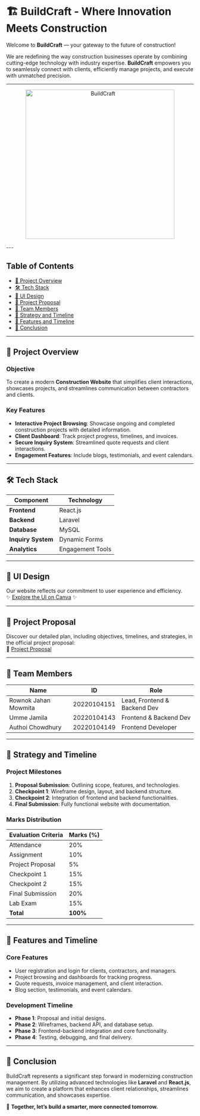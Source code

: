 # 🏗️ **BuildCraft** - Where Innovation Meets Construction

Welcome to **BuildCraft** — your gateway to the future of construction!  

We are redefining the way construction businesses operate by combining cutting-edge technology with industry expertise. **BuildCraft** empowers you to seamlessly connect with clients, efficiently manage projects, and execute with unmatched precision.  

---
<p align="center">
    <img src="https://i.pinimg.com/736x/fe/21/c5/fe21c5a8c07c5897d7a4bb4a2ecfc77f.jpg" alt="BuildCraft" width="400" />
</p>
---

## **Table of Contents**

- [📄 Project Overview](#-project-overview)
- [🛠️ Tech Stack](#%EF%B8%8F-tech-stack)
- [🎨 UI Design](#-ui-design)
- [📑 Project Proposal](#-project-proposal)
- [👥 Team Members](#-team-members)
- [🚀 Strategy and Timeline](#-strategy-and-timeline)
- [📅 Features and Timeline](#-features-and-timeline)
- [🌟 Conclusion](#-conclusion)

---

## **📄 Project Overview**

### **Objective**  
To create a modern **Construction Website** that simplifies client interactions, showcases projects, and streamlines communication between contractors and clients.

### **Key Features**  
- **Interactive Project Browsing**: Showcase ongoing and completed construction projects with detailed information.  
- **Client Dashboard**: Track project progress, timelines, and invoices.  
- **Secure Inquiry System**: Streamlined quote requests and client interactions.  
- **Engagement Features**: Include blogs, testimonials, and event calendars.  

---

## **🛠️ Tech Stack**

| Component       | Technology       |
|------------------|------------------|
| **Frontend**    | React.js         |
| **Backend**     | Laravel          |
| **Database**    | MySQL            |
| **Inquiry System** | Dynamic Forms |
| **Analytics**   | Engagement Tools |

---

## **🎨 UI Design**

Our website reflects our commitment to user experience and efficiency.  
✨ [Explore the UI on Canva](https://www.canva.com/design/DAGbNmKSkSg/41E6xieTh_pG6wRGAugLdA/edit?utm_content=DAGbNmKSkSg&utm_campaign=designshare&utm_medium=link2&utm_source=sharebutton) ✨  

---

## **📑 Project Proposal**

Discover our detailed plan, including objectives, timelines, and strategies, in the official project proposal:  
📄 [Project Proposal](https://drive.google.com/file/d/1dIU-HJqLVFE39PzwaUeol_HWjkMW-mZL/view?usp=sharing)

---

## **👥 Team Members**

| Name                  | ID           | Role                          |
|------------------------|--------------|-------------------------------|
| Rownok Jahan Mowmita  | 20220104151  | Lead, Frontend & Backend Dev |
| Umme Jamila           | 20220104143  | Frontend & Backend Dev       |
| Authoi Chowdhury      | 20220104149  | Frontend Developer           |

---

## **🚀 Strategy and Timeline**

### **Project Milestones**
1. **Proposal Submission**: Outlining scope, features, and technologies.  
2. **Checkpoint 1**: Wireframe design, layout, and backend structure.  
3. **Checkpoint 2**: Integration of frontend and backend functionalities.  
4. **Final Submission**: Fully functional website with documentation.

### **Marks Distribution**

| Evaluation Criteria     | Marks (%) |
|--------------------------|-----------|
| Attendance              | 20%       |
| Assignment              | 10%       |
| Project Proposal        | 5%        |
| Checkpoint 1            | 15%       |
| Checkpoint 2            | 15%       |
| Final Submission        | 20%       |
| Lab Exam                | 15%       |
| **Total**               | **100%**  |

---

## **📅 Features and Timeline**

### **Core Features**
- User registration and login for clients, contractors, and managers.  
- Project browsing and dashboards for tracking progress.  
- Quote requests, invoice management, and client interaction.  
- Blog section, testimonials, and event calendars.  

### **Development Timeline**
- **Phase 1**: Proposal and initial designs.  
- **Phase 2**: Wireframes, backend API, and database setup.  
- **Phase 3**: Frontend-backend integration and core functionality.  
- **Phase 4**: Testing, debugging, and final delivery.

---

## **🌟 Conclusion**

BuildCraft represents a significant step forward in modernizing construction management. By utilizing advanced technologies like **Laravel** and **React.js**, we aim to create a platform that enhances client relationships, streamlines communication, and showcases expertise.  

🚀 **Together, let’s build a smarter, more connected tomorrow.**

